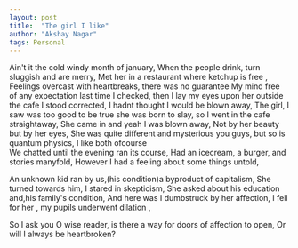 ```yaml
---
layout: post
title:  "The girl I like"
author: "Akshay Nagar"
tags: Personal
---
```


Ain't it the cold windy month of january,
When the people drink, turn sluggish and are merry,
Met her in a restaurant where ketchup is free ,
Feelings overcast with heartbreaks,  there was no guarantee
My mind free of any expectation last time I checked,
then I lay my eyes upon her outside the cafe I stood corrected,
I hadnt thought I would be blown away,
The girl, I saw was too good to be true she was born to slay, 
so I went in the cafe straightaway,
She came in and yeah I was blown away,
Not by her beauty but by her eyes,
She was quite different and mysterious you guys,
but so is quantum physics, I like both ofcourse   
We chatted until the evening ran its course,
Had an icecream, a burger, and stories manyfold,
However I had a feeling about some things untold,


An unknown kid ran by us,(his condition)a byproduct of capitalism,
She turned towards him, I stared in skepticism,
She asked about his education and,his family's condition,
And here was I dumbstruck by her affection,
I fell for her , my pupils underwent dilation ,


So I ask you O wise reader,
is there a way for doors of affection to open,
Or will I always be heartbroken? 






